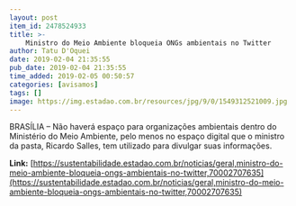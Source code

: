 ```yaml
---
layout: post
item_id: 2478524933
title: >-
    Ministro do Meio Ambiente bloqueia ONGs ambientais no Twitter
author: Tatu D'Oquei
date: 2019-02-04 21:35:55
pub_date: 2019-02-04 21:35:55
time_added: 2019-02-05 00:50:57
categories: [avisamos]
tags: []
image: https://img.estadao.com.br/resources/jpg/9/0/1549312521009.jpg
---
```


BRASÍLIA – Não haverá espaço para organizações ambientais dentro do Ministério do Meio Ambiente, pelo menos no espaço digital que o ministro da pasta, Ricardo Salles, tem utilizado para divulgar suas informações.

**Link:** [https://sustentabilidade.estadao.com.br/noticias/geral,ministro-do-meio-ambiente-bloqueia-ongs-ambientais-no-twitter,70002707635](https://sustentabilidade.estadao.com.br/noticias/geral,ministro-do-meio-ambiente-bloqueia-ongs-ambientais-no-twitter,70002707635)

